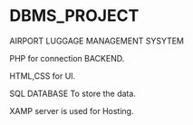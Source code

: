 # DBMS_PROJECT
AIRPORT LUGGAGE MANAGEMENT SYSYTEM

PHP for connection BACKEND.

HTML,CSS for UI.

SQL DATABASE To store the data.

XAMP server is used for Hosting.

